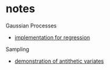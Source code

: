 # notes
Gaussian Processes
- [implementation for regression](./011519_gaussian_process.ipynb)

Sampling
- [demonstration of antithetic variates](./011519_antithetic_variates.ipynb)
